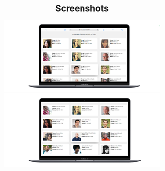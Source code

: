 <h1 align="center">Screenshots</h1>

<img src="screenshots/Screenshot 2023-11-20 153003.png">
<br>
<img src="screenshots/Screenshot 2023-11-20 153032.png">
